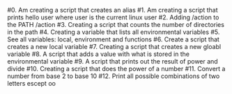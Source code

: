 #0. Am creating a script that creates an alias
#1. Am creating a script that prints hello user where user is the current linux user
#2. Adding /action to the PATH /action
#3. Creating a script that counts the number of directories in the path
#4. Creating a variable that lists all environmental variables
#5. See all variables: local, environment and functions
#6. Create a script that creates a new local variable
#7. Creating a script that creates a new gloabl variable
#8. A script that adds a value with what is stored in the environmental variable
#9. A script that prints out the result of power and divide
#10. Creating a script that does the power of a number
#11. Convert a number from base 2 to base 10
#12. Print all possible combinations of two letters escept oo